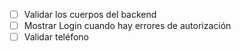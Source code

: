 - [ ] Validar los cuerpos del backend
- [ ] Mostrar Login cuando hay errores de autorización
- [ ] Validar teléfono